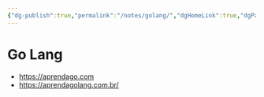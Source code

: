 ```yaml
---
{"dg-publish":true,"permalink":"/notes/golang/","dgHomeLink":true,"dgPassFrontmatter":false}
---
```


# Go Lang

- <https://aprendago.com>
- <https://aprendagolang.com.br/>